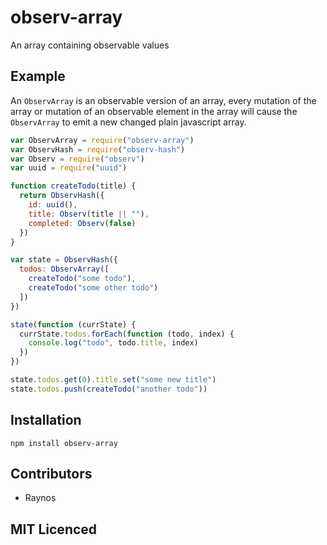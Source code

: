 # observ-array

<!--
    [![build status][1]][2]
    [![NPM version][3]][4]
    [![Coverage Status][5]][6]
    [![gemnasium Dependency Status][7]][8]
    [![Davis Dependency status][9]][10]
-->

<!-- [![browser support][11]][12] -->

An array containing observable values

## Example

An `ObservArray` is an observable version of an array, every
  mutation of the array or mutation of an observable element in
  the array will cause the `ObservArray` to emit a new changed
  plain javascript array.

```js
var ObservArray = require("observ-array")
var ObservHash = require("observ-hash")
var Observ = require("observ")
var uuid = require("uuid")

function createTodo(title) {
  return ObservHash({
    id: uuid(),
    title: Observ(title || ""),
    completed: Observ(false)
  })
}

var state = ObservHash({
  todos: ObservArray([
    createTodo("some todo"),
    createTodo("some other todo")
  ])
})

state(function (currState) {
  currState.todos.forEach(function (todo, index) {
    console.log("todo", todo.title, index)
  })
})

state.todos.get(0).title.set("some new title")
state.todos.push(createTodo("another todo"))
```

## Installation

`npm install observ-array`

## Contributors

 - Raynos

## MIT Licenced

  [1]: https://secure.travis-ci.org/Raynos/observ-array.png
  [2]: https://travis-ci.org/Raynos/observ-array
  [3]: https://badge.fury.io/js/observ-array.png
  [4]: https://badge.fury.io/js/observ-array
  [5]: https://coveralls.io/repos/Raynos/observ-array/badge.png
  [6]: https://coveralls.io/r/Raynos/observ-array
  [7]: https://gemnasium.com/Raynos/observ-array.png
  [8]: https://gemnasium.com/Raynos/observ-array
  [9]: https://david-dm.org/Raynos/observ-array.png
  [10]: https://david-dm.org/Raynos/observ-array
  [11]: https://ci.testling.com/Raynos/observ-array.png
  [12]: https://ci.testling.com/Raynos/observ-array
